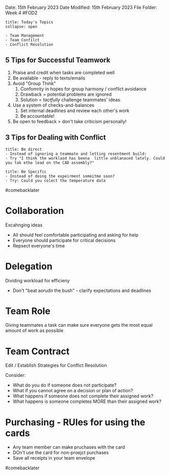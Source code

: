 Date: 15th February 2023
Date Modified: 15th February 2023
File Folder: Week 4
#FOD2  

```ad-abstract
title: Today's Topics
collapse: open

- Team Management
- Team Confilct
- Conflict Resolution

```

## 5 Tips for Successful Teamwork 

1. Praise and credit when tasks are completed well
2. Be available - reply to texts/emails
3. Avoid "Group Think"
	1. Confomrity in hopes for group harmony / conflict avoidance
	2. Drawback = potential problems are ignored
	3. Solution = *tactfully* challenge teammates' ideas
4. Use a system of checks-and-balances
	1. Set internal deadlines and review each other's work
	2. Be accountable!
5. Be open to feedback > don't take criticism personally!

## 3 Tips for Dealing with Conflict

```ad-important
title: Be direct
- Instead of ignoring a teammate and letting resentment build:
- Try "I think the worklaod has beena  little unblanaced lately. Could you tak ethe lead on the CAD assembly?"
```

```ad-info
title: Be Specific
- Instead of doing the expeirment someitme soon?
- Try: Could you colect the temperature data
```

#comebacklater 

# Collaboration

Excahnging ideas

- All should feel comfortable participating and asking for help
- Everyone should participate for critical decisions
- Repsect everyone's time

# Delegation

Dividing workload for efficieny

- Don't "beat aorudn the bush" - clarify expectations and deadlines

# Team Role

Giving teammates a task can make sure everyone gets the most equal amount of work as possible

# Team Contract

Edit / Establish Strategies for Conflict Resolution

Consider:

- What do you do if someone does not participate?
- What if you cannot agree on a decision or plan of action?
- What happens if someone does not complete their assigned work?
- What happens is someone completes MORE than their assigned work?

# Purchasing - RUles for using the cards

- Any team member can make pruchases with the card
- DOn't use the card for non-proejct purchases
- Save all receipts in your team envelope

#comebacklater 
